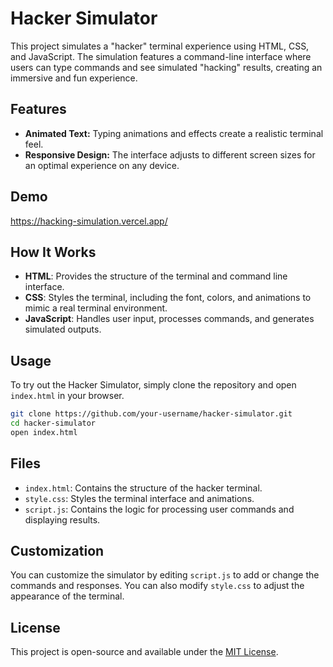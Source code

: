 # Hacker Simulator

This project simulates a "hacker" terminal experience using HTML, CSS, and JavaScript. The simulation features a command-line interface where users can type commands and see simulated "hacking" results, creating an immersive and fun experience.

## Features

- **Animated Text:** Typing animations and effects create a realistic terminal feel.
- **Responsive Design:** The interface adjusts to different screen sizes for an optimal experience on any device.

## Demo

https://hacking-simulation.vercel.app/

## How It Works

- **HTML**: Provides the structure of the terminal and command line interface.
- **CSS**: Styles the terminal, including the font, colors, and animations to mimic a real terminal environment.
- **JavaScript**: Handles user input, processes commands, and generates simulated outputs.

## Usage

To try out the Hacker Simulator, simply clone the repository and open `index.html` in your browser.

```bash
git clone https://github.com/your-username/hacker-simulator.git
cd hacker-simulator
open index.html
```

## Files

- `index.html`: Contains the structure of the hacker terminal.
- `style.css`: Styles the terminal interface and animations.
- `script.js`: Contains the logic for processing user commands and displaying results.

## Customization

You can customize the simulator by editing `script.js` to add or change the commands and responses. You can also modify `style.css` to adjust the appearance of the terminal.

## License

This project is open-source and available under the [MIT License](LICENSE).
